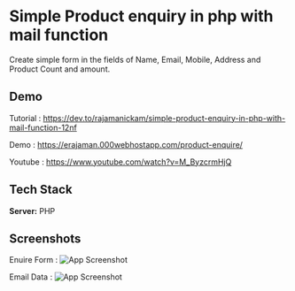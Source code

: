 
# Simple Product enquiry in php with mail function

Create simple form in the fields of Name, Email, Mobile, Address and Product Count and amount.



## Demo

Tutorial : https://dev.to/rajamanickam/simple-product-enquiry-in-php-with-mail-function-12nf

Demo : https://erajaman.000webhostapp.com/product-enquire/

Youtube : https://www.youtube.com/watch?v=M_ByzcrmHjQ





## Tech Stack

**Server:** PHP


## Screenshots

Enuire Form :
![App Screenshot](https://res.cloudinary.com/practicaldev/image/fetch/s--_y8VLKaH--/c_limit%2Cf_auto%2Cfl_progressive%2Cq_auto%2Cw_880/https://dev-to-uploads.s3.amazonaws.com/uploads/articles/459u90okrkaqpn2buo1p.PNG)

Email Data :
![App Screenshot](https://res.cloudinary.com/practicaldev/image/fetch/s--_y8VLKaH--/c_limit%2Cf_auto%2Cfl_progressive%2Cq_auto%2Cw_880/https://dev-to-uploads.s3.amazonaws.com/uploads/articles/459u90okrkaqpn2buo1p.PNG)

